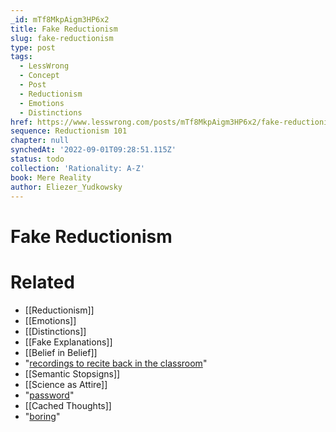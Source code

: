 ```yaml
---
_id: mTf8MkpAigm3HP6x2
title: Fake Reductionism
slug: fake-reductionism
type: post
tags:
  - LessWrong
  - Concept
  - Post
  - Reductionism
  - Emotions
  - Distinctions
href: https://www.lesswrong.com/posts/mTf8MkpAigm3HP6x2/fake-reductionism
sequence: Reductionism 101
chapter: null
synchedAt: '2022-09-01T09:28:51.115Z'
status: todo
collection: 'Rationality: A-Z'
book: Mere Reality
author: Eliezer_Yudkowsky
---
```


# Fake Reductionism


# Related

- [[Reductionism]]
- [[Emotions]]
- [[Distinctions]]
- [[Fake Explanations]]
- [[Belief in Belief]]
- "[recordings to recite back in the classroom](/lw/iq/guessing_the_teachers_password/)"
- [[Semantic Stopsigns]]
- [[Science as Attire]]
- "[password](/lw/iq/guessing_the_teachers_password/)"
- [[Cached Thoughts]]
- "[boring](/lw/j3/science_as_curiositystopper/)"